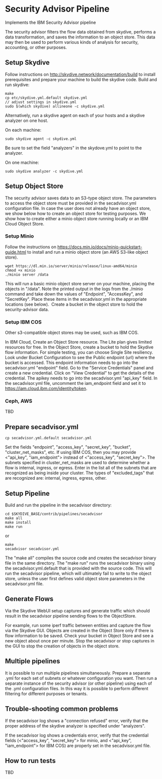 # Security Advisor Pipeline

Implements the IBM Security Advisor pipeline

The security advisor filters the flow data obtained from skydive, performs a data transformation, and saves the information to an object store.
This data may then be used to perform various kinds of analysis for security, accounting, or other purposes.

## Setup Skydive

Follow instructions on http://skydive.network/documentation/build to install prerequisites and prepare your machine to build the skydive code.
Build and run skydive:

```
make
cp etc/skydive.yml.default skydive.yml
// adjust settings in skydive.yml
sudo $(which skydive) allineone -c skydive.yml
```

Alternatively, run a skydive agent on each of your hosts and a skydive analyzer on one host.

On each machine:

```
sudo skydive agent -c skydive.yml
```

Be sure to set the field "analyzers" in the skydove.yml to point to the analyzer.

On one machine:

```
sudo skydive analyzer -c skydive.yml
```


## Setup Object Store

The security advisor saves data to an S3-type object store.
The parameters to access the object store must be provided in the secadvisor.yml configuration file.
In case the user does not already have an object store, we show below how to create an object store for testing purposes.
We show how to create either a minio object store running locally or an IBM Cloud Object Store.

### Setup Minio

Follow the instructions on https://docs.min.io/docs/minio-quickstart-guide.html to install and run a minio object store (an AWS S3-like object store).

```
wget https://dl.min.io/server/minio/release/linux-amd64/minio
chmod +x minio
./minio server /data
```

This will run a basic minio object store server on your machine, placing the objects in "/data".
Note the printed output in the logs from the ./minio command and take down the values of "Endpoint", "AccessKey", and "SecretKey". Place these items in the secadvisor.yml in the appropriate locations (see below). 
Create a bucket in the object store to hold the security-advisor data.

### Setup IBM COS

Other s3-compatible object stores may be used, such as IBM COS.

In IBM Cloud, Create an Object Store resource. The Lite plan gives limited resources for free.
In the Object Store, create a bucket to hold the Skydive flow information. For simple testing, you can choose Single Site resiliency.
Look under Bucket Configuration to see the Public endpoint (url) where the bucket is accessed. This endpoint information needs to go into the secadvisor.yml "endpoint" field.
Go to the "Service Credentials" panel and create a new credential. Click on "View Credential" to get the details of the credential. The apikey needs to go into the secadvisor.yml "api_key" field.
In the secadvisor.yml file, uncomment the iam_endpoint field and set it to https://iam.cloud.ibm.com/identity/token.

### Ceph, AWS

TBD

## Prepare secadvisor.yml

```
cp secadvisor.yml.default secadvisor.yml
```

Set the fields "endpoint", "access_key", "secret_key", "bucket", "cluster_net_masks", etc.
If using IBM COS, then you may provide <"api_key", "iam_endpoint"> instead of <"access_key", "secret_key">.
The subnets specified in cluster_net_masks are used to determine whether a flow is internal, ingress, or egress. Enter in the list all of the subnets that are recognized as being inside your cluster.
The types of "excluded_tags" that are recognized are: internal, ingress, egress, other.

## Setup Pipeline

Build and run the pipeline in the secadvisor directory:

```
cd $SKYDIVE_BASE/contrib/pipelines/secadvisor
make all
make install
make run
```

or

```
make
secadvisor secadvisor.yml
```

The "make all" compiles the source code and creates the secadvisor binary file in the same directory.
The "make run" runs the secadvisor binary using the secadvisor.yml.default that is provided with the source code.
This will run the secadvisor pipeline, which will ultimately fail to write to the object store,
unless the user first defines valid object store parameters in the secadvisor.yml file.

## Generate Flows

Via the Skydive WebUI setup captures and generate traffic which should
result in the secadvisor pipeline sending flows to the ObjectStore.

For example, run some iperf traffic between entities and capture the flow via the Skydive GUI.
Objects are created in the Object Store only if there is flow information to be saved.
Check your bucket in Object Store and see a new object about once per minute.
Stop the secadvisor or stop captures in the GUI to stop the creation of objects in the object store.



## Multiple pipelines

It is possible to run multiple pipelines simultaneously. Prepare a separate <n>.yml for each set of subnets or whatever configuration you want. Then run a separate instance of the security advisor (or other pipeline) using each of the <n>.yml configuration files. In this way it is possible to perform different filtering for different purposes or tenants.

## Trouble-shooting common problems

If the secadvisor log shows a "connection refused" error, verify that the proper address of the skydive analyzer is specified under "analyzers".

If the secadvisor log shows a credentials error, verify that the credential fields (<"access_key", "secret_key"> for minio, and <"api_key", "iam_endpoint"> for IBM COS) are properly set in the secadvisor.yml file.


## How to run tests

TBD




